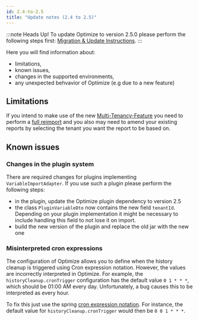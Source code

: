 ```yaml
---
id: 2.4-to-2.5
title: "Update notes (2.4 to 2.5)"
---
```


:::note Heads Up!
To update Optimize to version 2.5.0 please perform the following steps first: [Migration & Update Instructions](./instructions.md).
:::

Here you will find information about:

* limitations, 
* known issues, 
* changes in the supported environments, 
* any unexpected behvavior of Optimize (e.g due to a new feature)


## Limitations

If you intend to make use of the new [Multi-Tenancy-Feature](./../setup/multi-tenancy.md) you need to perform a [full reimport](../../reimport) and you also may need to amend your existing reports by selecting the tenant you want the report to be based on.


## Known issues

### Changes in the plugin system

There are required changes for plugins implementing `VariableImportAdapter`.
If you use such a plugin please perform the following steps:

- in the plugin, update the Optimize plugin dependency to version 2.5
- the class `PluginVariableDto` now contains the new field `tenantId`. Depending on your plugin implementation it might be necessary to include handling this field to not lose it on import.
- build the new version of the plugin and replace the old jar with the new one

### Misinterpreted cron expressions

The configuration of Optimize allows you to define when the history cleanup is triggered using Cron expression notation. However, the values are incorrectly interpreted in Optimize. For example, the `historyCleanup.cronTrigger` configuration has the default value `0 1 * * *`, which should be 01:00 AM every day. Unfortunately, a bug causes this to be interpreted as every hour. 

To fix this just use the spring [cron expression notation](https://docs.spring.io/spring/docs/current/javadoc-api/org/springframework/scheduling/support/CronSequenceGenerator.html). For instance, the default value for `historyCleanup.cronTrigger` would then be `0 0 1 * * *`.